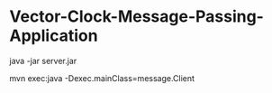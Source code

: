# Vector-Clock-Message-Passing-Application

java -jar server.jar 


mvn exec:java -Dexec.mainClass=message.Client
